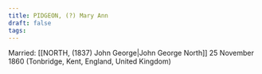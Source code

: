 ```yaml
---
title: PIDGEON, (?) Mary Ann
draft: false
tags:
---
```

Married: [[NORTH, (1837) John George|John George North]] 25 November 1860 (Tonbridge, Kent, England, United Kingdom)
